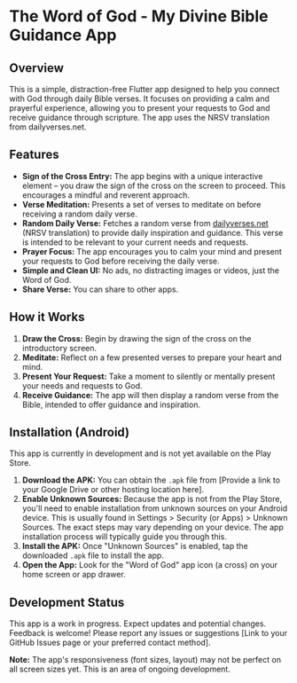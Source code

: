 # The Word of God - My Divine Bible Guidance App

## Overview

This is a simple, distraction-free Flutter app designed to help you connect with God through daily Bible verses. It focuses on providing a calm and prayerful experience, allowing you to present your requests to God and receive guidance through scripture. The app uses the NRSV translation from dailyverses.net.

## Features

*   **Sign of the Cross Entry:** The app begins with a unique interactive element – you draw the sign of the cross on the screen to proceed. This encourages a mindful and reverent approach.
*   **Verse Meditation:**  Presents a set of verses to meditate on before receiving a random daily verse.
*   **Random Daily Verse:**  Fetches a random verse from [dailyverses.net](https://dailyverses.net/) (NRSV translation) to provide daily inspiration and guidance. This verse is intended to be relevant to your current needs and requests.
*   **Prayer Focus:** The app encourages you to calm your mind and present your requests to God before receiving the daily verse.
*   **Simple and Clean UI:**  No ads, no distracting images or videos, just the Word of God.
*   **Share Verse:** You can share to other apps.

## How it Works

1.  **Draw the Cross:** Begin by drawing the sign of the cross on the introductory screen.
2.  **Meditate:**  Reflect on a few presented verses to prepare your heart and mind.
3.  **Present Your Request:** Take a moment to silently or mentally present your needs and requests to God.
4.  **Receive Guidance:** The app will then display a random verse from the Bible, intended to offer guidance and inspiration.

## Installation (Android)

This app is currently in development and is not yet available on the Play Store.

1.  **Download the APK:** You can obtain the `.apk` file from [Provide a link to your Google Drive or other hosting location here].
2.  **Enable Unknown Sources:**  Because the app is not from the Play Store, you'll need to enable installation from unknown sources on your Android device. This is usually found in Settings > Security (or Apps) > Unknown Sources. The exact steps may vary depending on your device. The app installation process will typically guide you through this.
3.  **Install the APK:**  Once "Unknown Sources" is enabled, tap the downloaded `.apk` file to install the app.
4.  **Open the App:**  Look for the "Word of God" app icon (a cross) on your home screen or app drawer.

## Development Status

This app is a work in progress. Expect updates and potential changes. Feedback is welcome! Please report any issues or suggestions [Link to your GitHub Issues page or your preferred contact method].

**Note:** The app's responsiveness (font sizes, layout) may not be perfect on all screen sizes yet. This is an area of ongoing development.
